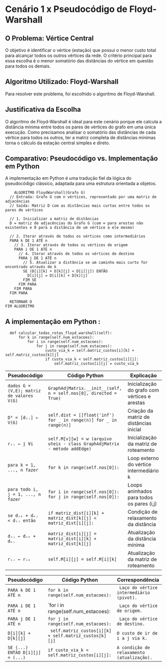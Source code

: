 # Cenário 1 x Pseudocódigo de Floyd-Warshall

## O Problema: Vértice Central
O objetivo é identificar o vértice (estação) que possui o menor custo total para alcançar todos os outros vértices da rede. O critério principal para essa escolha é o menor somatório das distâncias do vértice em questão para todos os demais.

## Algoritmo Utilizado: Floyd-Warshall
Para resolver este problema, foi escolhido o algoritmo de Floyd-Warshall.

## Justificativa da Escolha
O algoritmo de Floyd-Warshall é ideal para este cenário porque ele calcula a distância mínima entre todos os pares de vértices do grafo em uma única execução. Como precisamos analisar o somatório das distâncias de cada vértice para todos os outros, ter a matriz completa de distâncias mínimas torna o cálculo da estação central simples e direto.

## Comparativo: Pseudocódigo vs. Implementação em Python
A implementação em Python é uma tradução fiel da lógica do pseudocódigo clássico, adaptada para uma estrutura orientada a objetos.
```
    ALGORITMO FloydWarshall(Grafo G)
  // Entrada: Grafo G com n vértices, representado por uma matriz de adjacências
  // Saída: Matriz D com as distâncias mais curtas entre todos os pares de vértices

  // 1. Inicializar a matriz de distâncias
  D = matriz de adjacências do Grafo G (com ∞ para arestas não existentes e 0 para a distância de um vértice a ele mesmo)

  // 2. Iterar através de todos os vértices como intermediários
  PARA k DE 1 ATÉ n
    // 3. Iterar através de todos os vértices de origem
    PARA i DE 1 ATÉ n
      // 4. Iterar através de todos os vértices de destino
      PARA j DE 1 ATÉ n
        // 5. Atualizar a distância se um caminho mais curto for encontrado através de k
        SE (D[i][k] + D[k][j] < D[i][j]) ENTÃO
          D[i][j] = D[i][k] + D[k][j]
        FIM SE
      FIM PARA
    FIM PARA
  FIM PARA

  RETORNAR D
FIM ALGORITMO
```
## A implementação em Python : 
```
  def calcular_todas_rotas_floyd_warshall(self):
      for k in range(self.num_estacoes):
          for i in range(self.num_estacoes):
              for j in range(self.num_estacoes):
                  custo_via_k = self.matriz_custos[i][k] + self.matriz_custos[k][j]
                  if custo_via_k < self.matriz_custos[i][j]:
                      self.matriz_custos[i][j] = custo_via_k
```

| **Pseudocódigo** | **Código Python** | **Explicação** |
|------------------|-------------------|----------------|
| `dados G = (V,E); matriz de valores V(G)` | `GraphAdjMatrix.__init__(self, n = self.nos[0], directed = True)` | Inicialização do grafo com vértices e arestas |
| `D⁰ = [dᵢⱼ] ← V(G)` | `self.dist = [[float('inf') for _ in range(n)] for _ in range(n)]` | Criação da matriz de distâncias inicial |
| `rᵢⱼ ← j ∀i` | `self.M[v][w] = w (arquivo uteis - class GraphAdjMatrix - método addEdge)` | Inicialização da matriz de roteamento |
| `para k = 1, ..., n fazer` | `for k in range(self.nos[0]):` | Loop externo do vértice intermediário k |
| `para todo i, j = 1, ..., n fazer` | `for i in range(self.nos[0]):`<br>`for j in range(self.nos[0]):` | Loops aninhados para todos os pares (i,j) |
| `se dᵢₖ + dₖⱼ < dᵢⱼ então` | `if matriz_dist[i][k] + matriz_dist[k][j] < matriz_dist[i][j]:` | Condição de relaxamento da distância |
| `dᵢⱼ ← dᵢₖ + dₖⱼ` | `matriz_dist[i][j] = matriz_dist[i][k] + matriz_dist[k][j]` | Atualização da distância mínima |
| `rᵢⱼ ← rᵢₖ` | `self.M[i][j] = self.M[i][k]` | Atualização da matriz de roteamento |



| **Pseudocódigo** | **Código Python** | **Correspondência** |
|------------------|-------------------|---------------------|
|`PARA k DE 1 ATÉ n` |`for k in range(self.num_estacoes):`|` Laço do vértice intermediário (pivot).`|
|`PARA i DE 1 ATÉ n` |`for i in range(self.num_estacoes): |` Laço do vértice de origem.`|
|`PARA j DE 1 ATÉ n` |`for j in range(self.num_estacoes):`|` Laço do vértice de destino.`|
|`D[i][k] + D[k][j]`|` self.matriz_custos[i][k] + self.matriz_custos[k][j]`|`O custo de ir de i a j via k.`|
|`SE (...) ENTÃO D[i][j] = (...)`|	`if custo_via_k < self.matriz_custos[i][j]:`|`A condição de relaxamento (atualização).`|




